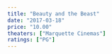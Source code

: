 ```yaml
---
title: "Beauty and the Beast"
date: "2017-03-18"
price: "10.00"
theaters: ["Marquette Cinemas"]
ratings: ["PG"]
---
```

